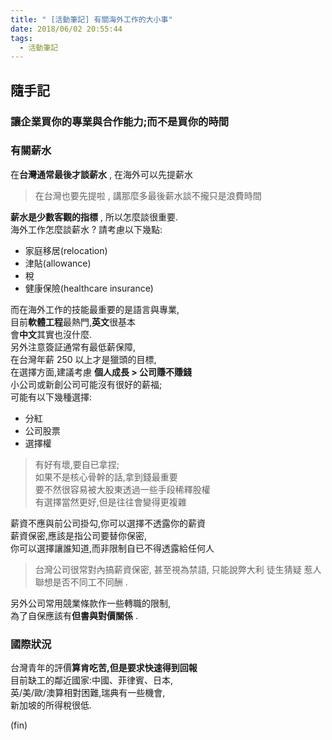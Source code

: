 ```yaml
---
title: " [活動筆記] 有關海外工作的大小事"
date: 2018/06/02 20:55:44
tags:
  - 活動筆記
---
```


## 隨手記

### 讓企業買你的專業與合作能力;而不是買你的時間

### 有關薪水

在**台灣通常最後才談薪水** , 在海外可以先提薪水

> 在台灣也要先提啦 , 講那麼多最後薪水談不攏只是浪費時間

**薪水是少數客觀的指標** , 所以怎麼談很重要.  
海外工作怎麼談薪水 ? 請考慮以下幾點:

- 家庭移居(relocation)
- 津貼(allowance)
- 稅
- 健康保險(healthcare insurance)

而在海外工作的技能最重要的是語言與專業,  
目前**軟體工程**最熱門,**英文**很基本  
會**中文**其實也沒什麼.  
另外注意簽証通常有最低薪保障,  
在台灣年薪 250 以上才是獵頭的目標,  
在選擇方面,建議考慮 **個人成長 > 公司賺不賺錢**  
小公司或新創公司可能沒有很好的薪福;  
可能有以下幾種選擇:

- 分紅
- 公司股票
- 選擇權

> 有好有壞,要自已拿捏;  
> 如果不是核心骨幹的話,拿到錢最重要  
> 要不然很容易被大股東透過一些手段稀釋股權  
> 有選擇當然更好,但是往往會變得更複雜

薪資不應與前公司掛勾,你可以選擇不透露你的薪資  
薪資保密,應該是指公司要替你保密,  
你可以選擇讓誰知道,而非限制自已不得透露給任何人

> 台灣公司很常對內搞薪資保密,
> 甚至視為禁語, 只能說弊大利
> 徒生猜疑 惹人聯想是否不同工不同酬 .

另外公司常用競業條款作一些轉職的限制,  
為了自保應該有**但書與對價關係** .

### 國際狀況

台灣青年的評價**算肯吃苦,但是要求快速得到回報**  
目前缺工的鄰近國家:中國、菲律賓、日本,  
英/美/歐/澳算相對困難,瑞典有一些機會,  
新加坡的所得稅很低.

(fin)
